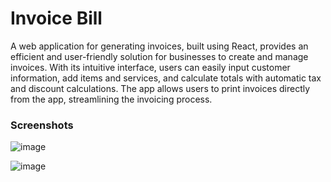 # Invoice Bill

A web application for generating invoices, built using React, provides an efficient and user-friendly solution for businesses to create and manage invoices. With its intuitive interface, users can easily input customer information, add items and services, and calculate totals with automatic tax and discount calculations. The app allows users to print invoices directly from the app, streamlining the invoicing process.

### Screenshots
![image](https://github.com/Taffazulansari011/invoice/blob/main/src/assets/Screenshot%202024-07-25%20135500.png)

![image](https://github.com/Taffazulansari011/invoice/blob/main/src/assets/Screenshot%202024-07-25%20135728.png)
